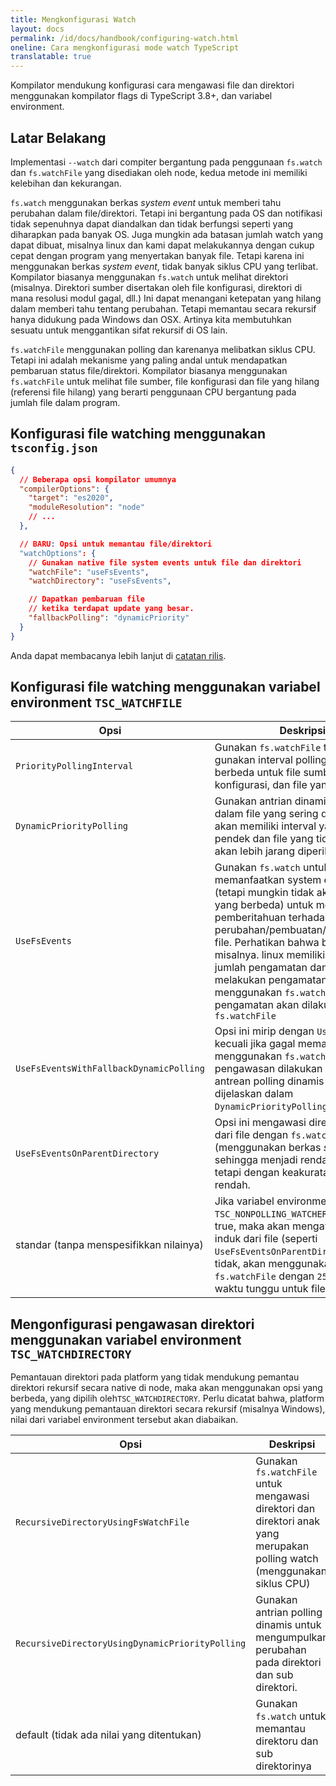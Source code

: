```yaml
---
title: Mengkonfigurasi Watch
layout: docs
permalink: /id/docs/handbook/configuring-watch.html
oneline: Cara mengkonfigurasi mode watch TypeScript
translatable: true
---
```


Kompilator mendukung konfigurasi cara mengawasi file dan direktori menggunakan kompilator flags di TypeScript 3.8+, dan variabel environment.

## Latar Belakang

Implementasi `--watch` dari compiter bergantung pada penggunaan `fs.watch` dan `fs.watchFile` yang disediakan oleh node, kedua metode ini memiliki kelebihan dan kekurangan.

`fs.watch` menggunakan berkas _system event_ untuk memberi tahu perubahan dalam file/direktori. Tetapi ini bergantung pada OS dan notifikasi tidak sepenuhnya dapat diandalkan dan tidak berfungsi seperti yang diharapkan pada banyak OS. Juga mungkin ada batasan jumlah watch yang dapat dibuat, misalnya linux dan kami dapat melakukannya dengan cukup cepat dengan program yang menyertakan banyak file. Tetapi karena ini menggunakan berkas _system event_, tidak banyak siklus CPU yang terlibat. Kompilator biasanya menggunakan `fs.watch` untuk melihat direktori (misalnya. Direktori sumber disertakan oleh file konfigurasi, direktori di mana resolusi modul gagal, dll.) Ini dapat menangani ketepatan yang hilang dalam memberi tahu tentang perubahan. Tetapi memantau secara rekursif hanya didukung pada Windows dan OSX. Artinya kita membutuhkan sesuatu untuk menggantikan sifat rekursif di OS lain.

`fs.watchFile` menggunakan polling dan karenanya melibatkan siklus CPU. Tetapi ini adalah mekanisme yang paling andal untuk mendapatkan pembaruan status file/direktori. Kompilator biasanya menggunakan `fs.watchFile` untuk melihat file sumber, file konfigurasi dan file yang hilang (referensi file hilang) yang berarti penggunaan CPU bergantung pada jumlah file dalam program.

## Konfigurasi file watching menggunakan `tsconfig.json`

```json tsconfig
{
  // Beberapa opsi kompilator umumnya
  "compilerOptions": {
    "target": "es2020",
    "moduleResolution": "node"
    // ...
  },

  // BARU: Opsi untuk memantau file/direktori
  "watchOptions": {
    // Gunakan native file system events untuk file dan direktori
    "watchFile": "useFsEvents",
    "watchDirectory": "useFsEvents",

    // Dapatkan pembaruan file
    // ketika terdapat update yang besar.
    "fallbackPolling": "dynamicPriority"
  }
}
```

Anda dapat membacanya lebih lanjut di [catatan rilis](/docs/handbook/release-notes/typescript-3-8.html#better-directory-watching-on-linux-and-watchoptions).

## Konfigurasi file watching menggunakan variabel environment `TSC_WATCHFILE`

<!-- prettier-ignore -->
Opsi                                         | Deskripsi
-----------------------------------------------|----------------------------------------------------------------------
`PriorityPollingInterval`                      | Gunakan `fs.watchFile` tetapi gunakan interval polling yang berbeda untuk file sumber, file konfigurasi, dan file yang hilang
`DynamicPriorityPolling`                       | Gunakan antrian dinamis di mana dalam file yang sering dimodifikasi akan memiliki interval yang lebih pendek dan file yang tidak diubah akan lebih jarang diperiksa
`UseFsEvents`                                  | Gunakan `fs.watch` untuk memanfaatkan system event file (tetapi mungkin tidak akurat pada OS yang berbeda) untuk mendapatkan pemberitahuan terhadap perubahan/pembuatan/penghapusan file. Perhatikan bahwa beberapa OS misalnya. linux memiliki batasan jumlah pengamatan dan jika gagal melakukan pengamatan menggunakan `fs.watch`, maka pengamatan akan dilakukan dengan `fs.watchFile`
`UseFsEventsWithFallbackDynamicPolling`        | Opsi ini mirip dengan `UseFsEvents` kecuali jika gagal memantau menggunakan `fs.watch`, pengawasan dilakukan melalui antrean polling dinamis (seperti dijelaskan dalam `DynamicPriorityPolling`)
`UseFsEventsOnParentDirectory`                 | Opsi ini mengawasi direktori induk dari file dengan `fs.watch` (menggunakan berkas _system event_) sehingga menjadi rendah pada CPU tetapi dengan keakuratan yang rendah.
standar (tanpa menspesifikkan nilainya)                   | Jika variabel environment `TSC_NONPOLLING_WATCHER` di-set ke true, maka akan mengawasi direktori induk dari file (seperti `UseFsEventsOnParentDirectory`). Jika tidak, akan menggunakan `fs.watchFile` dengan `250ms` sebagai waktu tunggu untuk file apa pun.

## Mengonfigurasi pengawasan direktori menggunakan variabel environment `TSC_WATCHDIRECTORY`

Pemantauan direktori pada platform yang tidak mendukung pemantau direktori rekursif secara native di node, maka akan menggunakan opsi yang berbeda, yang dipilih oleh`TSC_WATCHDIRECTORY`. Perlu dicatat bahwa, platform yang mendukung pemantauan direktori secara rekursif (misalnya Windows), nilai dari variabel environment tersebut akan diabaikan.

<!-- prettier-ignore -->
Opsi                                         | Deskripsi
-----------------------------------------------|----------------------------------------------------------------------
`RecursiveDirectoryUsingFsWatchFile`           | Gunakan `fs.watchFile` untuk mengawasi direktori dan direktori anak yang merupakan polling watch (menggunakan siklus CPU)
`RecursiveDirectoryUsingDynamicPriorityPolling`| Gunakan antrian polling dinamis untuk mengumpulkan perubahan pada direktori dan sub direktori.
default (tidak ada nilai yang ditentukan)                   | Gunakan `fs.watch` untuk memantau direktoru dan sub direktorinya
